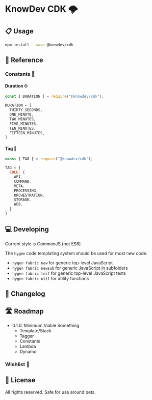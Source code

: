 # KnowDev CDK 🌩

## 📋 Usage

``` bash
npm install --save @knowdev/cdk
```

## 📖 Reference

### Constants 💬

#### Duration ⏲

``` javascript
const { DURATION } = require("@knowdev/cdk");

DURATION = {
  THIRTY_SECONDS,
  ONE_MINUTE,
  TWO_MINUTES,
  FIVE_MINUTES,
  TEN_MINUTES,
  FIFTEEN_MINUTES,
}
```

#### Tag 🔖

``` javascript
const { TAG } = require("@knowdev/cdk");

TAG = {
  ROLE: {
    API,
    COMMAND,
    META,
    PROCESSING,
    ORCHESTRATION,
    STORAGE,
    WEB,
  }
}
```

## 💻 Developing

Current style is CommonJS (not ES6).

The `hygen` code templating system should be used for most new code:

* `hygen fabric new` for generic top-level JavaScript
* `hygen fabric newsub` for generic JavaScript in subfolders
* `hygen fabric test` for generic top-level JavaScript tests
* `hygen fabric util` for utility functions

## 📝 Changelog

## 🛣 Roadmap

* 0.1.0: Minimum Viable Something
  * Template/Stack
  * Tagger
  * Constants
  * Lambda
  * Dynamo

### Wishlist 🌠

## 📜 License

All rights reserved. Safe for use around pets.
